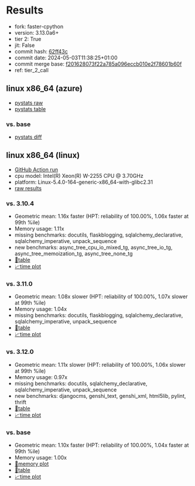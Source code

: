 # Results

- fork: faster-cpython
- version: 3.13.0a6+
- tier 2: True
- jit: False
- commit hash: [62ff43c](https://github.com/faster%2dcpython/cpython/commit/62ff43c)
- commit date: 2024-05-03T11:38:25+01:00
- commit merge base: [f201628073f22a785a096eccb010e2f78601b60f](https://github.com/faster%2dcpython/cpython/commit/f201628073f22a785a096eccb010e2f78601b60f)
- ref: tier_2_call

## linux x86_64 (azure)

- [pystats raw](bm-20240503-azure-x86_64-faster%252dcpython-tier_2_call-3.13.0a6%2B-62ff43c-pystats.json)
- [pystats table](bm-20240503-azure-x86_64-faster%252dcpython-tier_2_call-3.13.0a6%2B-62ff43c-pystats.md)

### vs. base

- [pystats diff](bm-20240503-azure-x86_64-faster%252dcpython-tier_2_call-3.13.0a6%2B-62ff43c-pystats-vs-base.md)

## linux x86_64 (linux)

- [GitHub Action run](https://github.com/faster-cpython/benchmarking/actions/runs/8937798727)
- cpu model: Intel(R) Xeon(R) W-2255 CPU @ 3.70GHz
- platform: Linux-5.4.0-164-generic-x86_64-with-glibc2.31
- [raw results](bm-20240503-linux-x86_64-faster%252dcpython-tier_2_call-3.13.0a6%2B-62ff43c.json)

### vs. 3.10.4

- Geometric mean: 1.16x faster (HPT: reliability of 100.00%, 1.06x faster at 99th %ile)
- Memory usage: 1.11x
- missing benchmarks: docutils, flaskblogging, sqlalchemy_declarative, sqlalchemy_imperative, unpack_sequence
- new benchmarks: async_tree_cpu_io_mixed_tg, async_tree_io_tg, async_tree_memoization_tg, async_tree_none_tg
- [📄table](bm-20240503-linux-x86_64-faster%252dcpython-tier_2_call-3.13.0a6%2B-62ff43c-vs-3.10.4.md)
- [📈time plot](bm-20240503-linux-x86_64-faster%252dcpython-tier_2_call-3.13.0a6%2B-62ff43c-vs-3.10.4.png)

### vs. 3.11.0

- Geometric mean: 1.08x slower (HPT: reliability of 100.00%, 1.07x slower at 99th %ile)
- Memory usage: 1.04x
- missing benchmarks: docutils, flaskblogging, sqlalchemy_declarative, sqlalchemy_imperative, unpack_sequence
- [📄table](bm-20240503-linux-x86_64-faster%252dcpython-tier_2_call-3.13.0a6%2B-62ff43c-vs-3.11.0.md)
- [📈time plot](bm-20240503-linux-x86_64-faster%252dcpython-tier_2_call-3.13.0a6%2B-62ff43c-vs-3.11.0.png)

### vs. 3.12.0

- Geometric mean: 1.11x slower (HPT: reliability of 100.00%, 1.06x slower at 99th %ile)
- Memory usage: 0.97x
- missing benchmarks: docutils, sqlalchemy_declarative, sqlalchemy_imperative, unpack_sequence
- new benchmarks: djangocms, genshi_text, genshi_xml, html5lib, pylint, thrift
- [📄table](bm-20240503-linux-x86_64-faster%252dcpython-tier_2_call-3.13.0a6%2B-62ff43c-vs-3.12.0.md)
- [📈time plot](bm-20240503-linux-x86_64-faster%252dcpython-tier_2_call-3.13.0a6%2B-62ff43c-vs-3.12.0.png)

### vs. base

- Geometric mean: 1.10x faster (HPT: reliability of 100.00%, 1.04x faster at 99th %ile)
- Memory usage: 1.00x
- [🧠memory plot](bm-20240503-linux-x86_64-faster%252dcpython-tier_2_call-3.13.0a6%2B-62ff43c-vs-base-mem.png)
- [📄table](bm-20240503-linux-x86_64-faster%252dcpython-tier_2_call-3.13.0a6%2B-62ff43c-vs-base.md)
- [📈time plot](bm-20240503-linux-x86_64-faster%252dcpython-tier_2_call-3.13.0a6%2B-62ff43c-vs-base.png)

